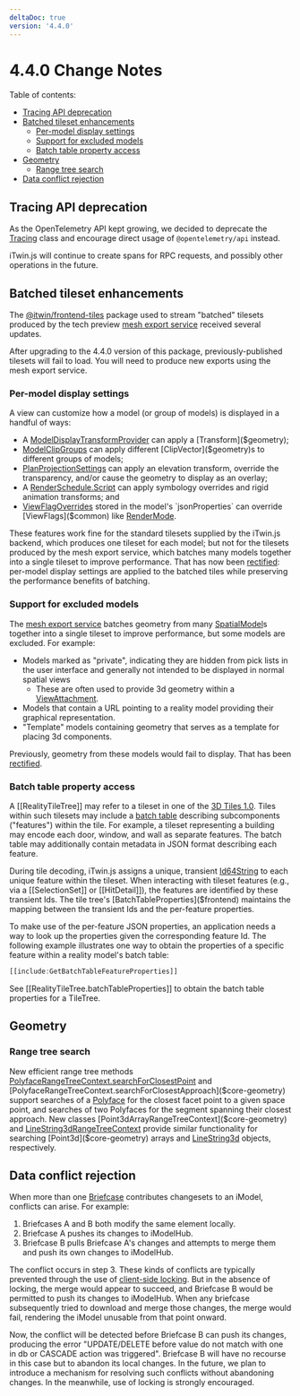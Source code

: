 ```yaml
---
deltaDoc: true
version: '4.4.0'
---
```


# 4.4.0 Change Notes

Table of contents:

- [Tracing API deprecation](#tracing-api-deprecation)
- [Batched tileset enhancements](#batched-tileset-enhancements)
  - [Per-model display settings](#per-model-display-settings)
  - [Support for excluded models](#support-for-excluded-models)
  - [Batch table property access](#batch-table-property-access)
- [Geometry](#geometry)
  - [Range tree search](#range-tree-search)
- [Data conflict rejection](#data-conflict-rejection)

## Tracing API deprecation

As the OpenTelemetry API kept growing, we decided to deprecate the [Tracing]($bentley) class and encourage direct usage of `@opentelemetry/api` instead.

iTwin.js will continue to create spans for RPC requests, and possibly other operations in the future.

## Batched tileset enhancements

The [@itwin/frontend-tiles](https://www.npmjs.com/package/@itwin/frontend-tiles) package used to stream "batched" tilesets produced by the tech preview [mesh export service](https://developer.bentley.com/apis/mesh-export/overview/) received several updates.

After upgrading to the 4.4.0 version of this package, previously-published tilesets will fail to load. You will need to produce new exports using the mesh export service.

### Per-model display settings

A view can customize how a model (or group of models) is displayed in a handful of ways:

- A [ModelDisplayTransformProvider]($frontend) can apply a [Transform]($geometry);
- [ModelClipGroups]($common) can apply different [ClipVector]($geometry)s to different groups of models;
- [PlanProjectionSettings]($common) can apply an elevation transform, override the transparency, and/or cause the geometry to display as an overlay;
- A [RenderSchedule.Script]($common) can apply symbology overrides and rigid animation transforms; and
- [ViewFlagOverrides]($common) stored in the model's `jsonProperties` can override [ViewFlags]($common) like [RenderMode]($common).

These features work fine for the standard tilesets supplied by the iTwin.js backend, which produces one tileset for each model; but not for the tilesets produced by the mesh export service, which batches many models together into a single tileset to improve performance. That has now been [rectified](https://github.com/iTwin/itwinjs-core/pull/6354): per-model display settings are applied to the batched tiles while preserving the performance benefits of batching.

### Support for excluded models

The [mesh export service](https://developer.bentley.com/apis/mesh-export/overview/) batches geometry from many [SpatialModel]($backend)s together into a single tileset to improve performance, but some models are excluded. For example:

- Models marked as "private", indicating they are hidden from pick lists in the user interface and generally not intended to be displayed in normal spatial views
  - These are often used to provide 3d geometry within a [ViewAttachment]($backend).
- Models that contain a URL pointing to a reality model providing their graphical representation.
- "Template" models containing geometry that serves as a template for placing 3d components.

Previously, geometry from these models would fail to display. That has been [rectified](https://github.com/iTwin/itwinjs-core/pull/6270).

### Batch table property access

A [[RealityTileTree]] may refer to a tileset in one of the [3D Tiles 1.0](https://docs.ogc.org/cs/18-053r2/18-053r2.html). Tiles within such tilesets may include a [batch table](https://github.com/CesiumGS/3d-tiles/tree/main/specification/TileFormats/BatchTable) describing subcomponents ("features") within the tile. For example, a tileset representing a building may encode each door, window, and wall as separate features. The batch table may additionally contain metadata in JSON format describing each feature.

During tile decoding, iTwin.js assigns a unique, transient [Id64String]($bentley) to each unique feature within the tileset. When interacting with tileset features (e.g., via a [[SelectionSet]] or [[HitDetail]]), the features are identified by these transient Ids. The tile tree's [BatchTableProperties]($frontend) maintains the mapping between the transient Ids and the per-feature properties.

To make use of the per-feature JSON properties, an application needs a way to look up the properties given the corresponding feature Id. The following example illustrates one way to obtain the properties of a specific feature within a reality model's batch table:

```ts
[[include:GetBatchTableFeatureProperties]]
```

See [[RealityTileTree.batchTableProperties]] to obtain the batch table properties for a TileTree.

## Geometry

### Range tree search

New efficient range tree methods [PolyfaceRangeTreeContext.searchForClosestPoint]($core-geometry) and [PolyfaceRangeTreeContext.searchForClosestApproach]($core-geometry) support searches of a [Polyface]($core-geometry) for the closest facet point to a given space point, and searches of two Polyfaces for the segment spanning their closest approach. New classes [Point3dArrayRangeTreeContext]($core-geometry) and [LineString3dRangeTreeContext]($core-geometry) provide similar functionality for searching [Point3d]($core-geometry) arrays and [LineString3d]($core-geometry) objects, respectively.

## Data conflict rejection

When more than one [Briefcase](../learning/iModelHub/Briefcases.md) contributes changesets to an iModel, conflicts can arise. For example:

1. Briefcases A and B both modify the same element locally.
2. Briefcase A pushes its changes to iModelHub.
3. Briefcase B pulls Briefcase A's changes and attempts to merge them and push its own changes to iModelHub.

The conflict occurs in step 3. These kinds of conflicts are typically prevented through the use of [client-side locking](../learning/backend/concurrencycontrol/). But in the absence of locking, the merge would appear to succeed, and Briefcase B would be permitted to push its changes to iModelHub. When any briefcase subsequently tried to download and merge those changes, the merge would fail, rendering the iModel unusable from that point onward.

Now, the conflict will be detected before Briefcase B can push its changes, producing the error "UPDATE/DELETE before value do not match with one in db or CASCADE action was triggered". Briefcase B will have no recourse in this case but to abandon its local changes. In the future, we plan to introduce a mechanism for resolving such conflicts without abandoning changes. In the meanwhile, use of locking is strongly encouraged.

